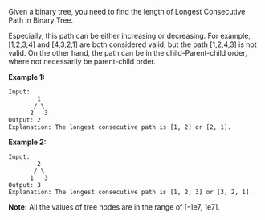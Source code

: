 Given a binary tree, you need to find the length of Longest Consecutive Path in Binary Tree.

Especially, this path can be either increasing or decreasing. For example, [1,2,3,4] and [4,3,2,1] are both considered valid, but the path [1,2,4,3] is not valid. On the other hand, the path can be in the child-Parent-child order, where not necessarily be parent-child order.

**Example 1:**
```
Input:
        1
       / \
      2   3
Output: 2
Explanation: The longest consecutive path is [1, 2] or [2, 1].
```
**Example 2:**
```
Input:
        2
       / \
      1   3
Output: 3
Explanation: The longest consecutive path is [1, 2, 3] or [3, 2, 1].
```
**Note:** All the values of tree nodes are in the range of [-1e7, 1e7].

